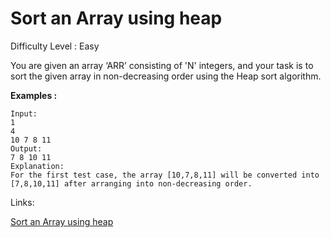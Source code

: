 # Sort an Array using heap

Difficulty Level : Easy

You are given an array ‘ARR’ consisting of 'N' integers, and your task is to sort the given array in non-decreasing order using the Heap sort algorithm.

**Examples :**

```
Input:
1
4 
10 7 8 11
Output:
7 8 10 11
Explanation:
For the first test case, the array [10,7,8,11] will be converted into [7,8,10,11] after arranging into non-decreasing order.
```

Links:

[Sort an Array using heap](https://www.naukri.com/code360/problems/heap-sort_1262153?topList=love-babbar-dsa-sheet-problems&utm_source=website&utm_medium=affiliate&utm_campaign=450dsatracker)